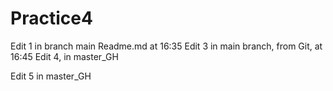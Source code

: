 # Practice4
Edit 1 in branch main Readme.md at 16:35
Edit 3 in main branch, from Git, at 16:45
Edit 4, in master_GH


Edit 5 in master_GH
